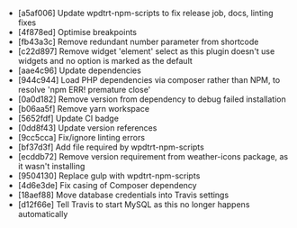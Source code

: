 * [a5af006] Update wpdtrt-npm-scripts to fix release job, docs, linting fixes
* [4f878ed] Optimise breakpoints
* [fb43a3c] Remove redundant number parameter from shortcode
* [c22d897] Remove widget 'element' select as this plugin doesn't use widgets and no option is marked as the default
* [aae4c96] Update dependencies
* [944c944] Load PHP dependencies via composer rather than NPM, to resolve 'npm ERR! premature close'
* [0a0d182] Remove version from dependency to debug failed installation
* [b06aa5f] Remove yarn workspace
* [5652fdf] Update CI badge
* [0dd8f43] Update version references
* [9cc5cca] Fix/ignore linting errors
* [bf37d3f] Add file required by wpdtrt-npm-scripts
* [ecddb72] Remove version requirement from weather-icons package, as it wasn't installing
* [9504130] Replace gulp with wpdtrt-npm-scripts
* [4d6e3de] Fix casing of Composer dependency
* [18aef88] Move database credentials into Travis settings
* [d12f66e] Tell Travis to start MySQL as this no longer happens automatically
